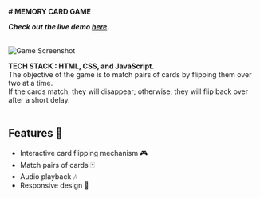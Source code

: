 **# MEMORY CARD GAME**


**_Check out the live demo [here]([https://your-live-demo-url.com](https://darth-vader1729.github.io/Game-js-demo/))_.** <br>  <br> 

![Game Screenshot]([path/to/screenshot.png](https://raw.githubusercontent.com/darth-Vader1729/Game-js-demo/refs/heads/main/game_demo_preview.png))

**TECH STACK : HTML, CSS, and JavaScript.** <br>
The objective of the game is to match pairs of cards by flipping them over two at a time. <br> 
If the cards match, they will disappear; otherwise, they will flip back over after a short delay. <br> <br>

## Features 🚀
- Interactive card flipping mechanism 🎮 <br>
- Match pairs of cards 🃏 <br>
- Audio playback 🎶 <br>
- Responsive design 🎃<br>
